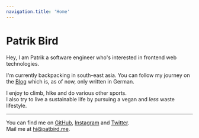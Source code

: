 ```yaml
---
navigation.title: 'Home'
---
```

# Patrik Bird
Hey, I am Patrik a software engineer who's interested in frontend web technologies.
<!-- This website is made to improve my programming as well as writing skills. -->

I'm currently backpacking in south-east asia.
You can follow my journey on the [Blog](/blog) which is, as of now, only written in German.

I enjoy to climb, hike and do various other sports. <br>
I also try to live a sustainable life by pursuing a vegan and _less_ waste lifestyle.

---

You can find me on [GitHub](https://github.com/PatrikBird), [Instagram](https://www.instagram.com/patbirdo/) and [Twitter](https://twitter.com/PatBirdMe).
<br>
Mail me at hi@patbird.me.
